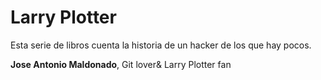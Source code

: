 # Larry Plotter

Esta serie de libros cuenta la historia de un hacker de los que hay pocos.

**Jose Antonio Maldonado**, Git lover& Larry Plotter fan

